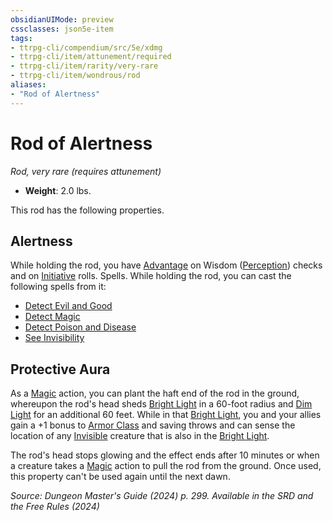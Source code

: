 ```yaml
---
obsidianUIMode: preview
cssclasses: json5e-item
tags:
- ttrpg-cli/compendium/src/5e/xdmg
- ttrpg-cli/item/attunement/required
- ttrpg-cli/item/rarity/very-rare
- ttrpg-cli/item/wondrous/rod
aliases: 
- "Rod of Alertness"
---
```

# Rod of Alertness
*Rod, very rare (requires attunement)*  


- **Weight**: 2.0 lbs.

This rod has the following properties.

## Alertness

While holding the rod, you have [Advantage](/3-Mechanics/CLI/variant-rules/advantage-xphb.md) on Wisdom ([Perception](/3-Mechanics/CLI/skills.md#Perception)) checks and on [Initiative](/3-Mechanics/CLI/variant-rules/initiative-xphb.md) rolls. Spells. While holding the rod, you can cast the following spells from it:

- [Detect Evil and Good](/3-Mechanics/CLI/spells/detect-evil-and-good-xphb.md)  
- [Detect Magic](/3-Mechanics/CLI/spells/detect-magic-xphb.md)  
- [Detect Poison and Disease](/3-Mechanics/CLI/spells/detect-poison-and-disease-xphb.md)  
- [See Invisibility](/3-Mechanics/CLI/spells/see-invisibility-xphb.md)  

## Protective Aura

As a [Magic](/3-Mechanics/CLI/actions.md#Magic) action, you can plant the haft end of the rod in the ground, whereupon the rod's head sheds [Bright Light](/3-Mechanics/CLI/variant-rules/bright-light-xphb.md) in a 60-foot radius and [Dim Light](/3-Mechanics/CLI/variant-rules/dim-light-xphb.md) for an additional 60 feet. While in that [Bright Light](/3-Mechanics/CLI/variant-rules/bright-light-xphb.md), you and your allies gain a +1 bonus to [Armor Class](/3-Mechanics/CLI/variant-rules/armor-class-xphb.md) and saving throws and can sense the location of any [Invisible](/3-Mechanics/CLI/conditions.md#Invisible) creature that is also in the [Bright Light](/3-Mechanics/CLI/variant-rules/bright-light-xphb.md).

The rod's head stops glowing and the effect ends after 10 minutes or when a creature takes a [Magic](/3-Mechanics/CLI/actions.md#Magic) action to pull the rod from the ground. Once used, this property can't be used again until the next dawn.

*Source: Dungeon Master's Guide (2024) p. 299. Available in the <span title='Systems Reference Document (5.2)'>SRD</span> and the Free Rules (2024)*